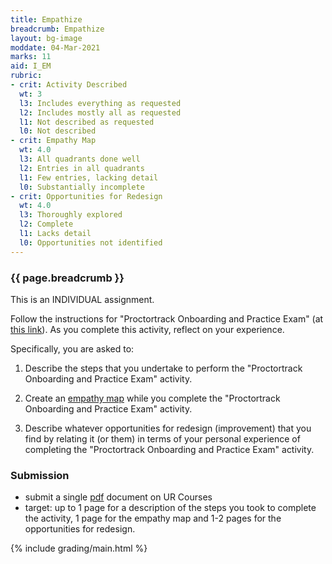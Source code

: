 ```yaml
---
title: Empathize
breadcrumb: Empathize
layout: bg-image
moddate: 04-Mar-2021
marks: 11
aid: I_EM
rubric:
- crit: Activity Described
  wt: 3
  l3: Includes everything as requested
  l2: Includes mostly all as requested
  l1: Not described as requested
  l0: Not described
- crit: Empathy Map
  wt: 4.0
  l3: All quadrants done well
  l2: Entries in all quadrants
  l1: Few entries, lacking detail
  l0: Substantially incomplete
- crit: Opportunities for Redesign
  wt: 4.0
  l3: Thoroughly explored
  l2: Complete
  l1: Lacks detail
  l0: Opportunities not identified
---
```

### {{ page.breadcrumb }}

This is an INDIVIDUAL assignment.

Follow the instructions for "Proctortrack Onboarding and Practice Exam" (at [this link](https://urcourses.uregina.ca/course/view.php?id=16143)).
As you complete this activity, reflect on your experience.

Specifically, you are asked to:

1. Describe the steps that you undertake to perform the "Proctortrack Onboarding and Practice Exam" activity.

1. Create an [empathy map](https://www.nngroup.com/articles/empathy-mapping/) while you complete the "Proctortrack Onboarding and Practice Exam" activity.

1. Describe whatever opportunities for redesign (improvement) that you find by relating it (or them) in terms of your personal experience of completing the "Proctortrack Onboarding and Practice Exam" activity.

### Submission

* submit a single [pdf](https://en.wikipedia.org/wiki/PDF) document on UR Courses
* target: up to 1 page for a description of the steps you took to complete the activity, 1 page for the empathy map and 1-2 pages for the opportunities for redesign.

{% include grading/main.html %}
